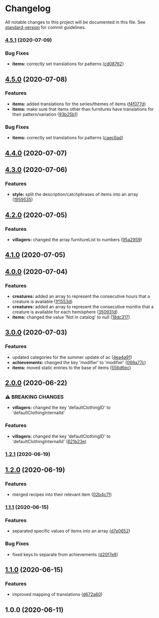 # Changelog

All notable changes to this project will be documented in this file. See [standard-version](https://github.com/conventional-changelog/standard-version) for commit guidelines.

### [4.5.1](https://github.com/Norviah/animal-crossing/compare/v4.5.0...v4.5.1) (2020-07-09)


### Bug Fixes

* **items:** correctly set translations for patterns ([cd08762](https://github.com/Norviah/animal-crossing/commit/cd08762beb57886b7173d01671a6d1dea7ab7dbb))

## [4.5.0](https://github.com/Norviah/animal-crossing/compare/v4.4.0...v4.5.0) (2020-07-08)


### Features

* **items:** added translations for the series/themes of items ([f4f077d](https://github.com/Norviah/animal-crossing/commit/f4f077deabea17f32fef0b99201c4d0052373950))
* **items:** make sure that items other than furnitures have translations for their pattern/variation ([93b25b1](https://github.com/Norviah/animal-crossing/commit/93b25b1d096739d1d5c1f1e7ebaf84dcfe7e11f2))


### Bug Fixes

* **items:** correctly set translations for patterns ([caec6ad](https://github.com/Norviah/animal-crossing/commit/caec6ada78d9ca29745e9e0e9f594312eac698ba))

## [4.4.0](https://github.com/Norviah/animal-crossing/compare/v4.3.0...v4.4.0) (2020-07-07)

## [4.3.0](https://github.com/Norviah/animal-crossing/compare/v4.2.0...v4.3.0) (2020-07-06)


### Features

* **style:** split the description/catchphrases of items into an array ([1959535](https://github.com/Norviah/animal-crossing/commit/1959535da7119398c5f88d920e54d42d322895d8))

## [4.2.0](https://github.com/Norviah/animal-crossing/compare/v4.1.0...v4.2.0) (2020-07-05)


### Features

* **villagers:** changed the array furnitureList to numbers ([95a2959](https://github.com/Norviah/animal-crossing/commit/95a2959f02f94a76f1977efabd20ade7a166fa69))

## [4.1.0](https://github.com/Norviah/animal-crossing/compare/v4.0.0...v4.1.0) (2020-07-05)

## [4.0.0](https://github.com/Norviah/animal-crossing/compare/v3.0.0...v4.0.0) (2020-07-04)


### Features

* **creatures:** added an array to represent the consecutive hours that a creature is available ([1f1553d](https://github.com/Norviah/animal-crossing/commit/1f1553ddaf56b765711f1cc0be591522f7bc6692))
* **creatures:** added an array to represent the consecutive months that a creature is available for each hemisphere ([350931d](https://github.com/Norviah/animal-crossing/commit/350931d4caf1d523855ebd967fcf9a9c74d900d3))
* **items:** changed the value 'Not in catalog' to null ([18dc317](https://github.com/Norviah/animal-crossing/commit/18dc317e0eb69410579d8fdbf639fcee82b2c3e9))

## [3.0.0](https://github.com/Norviah/animal-crossing/compare/v2.0.0...v3.0.0) (2020-07-03)


### Features

* updated categories for the summer update of ac ([4ea4a91](https://github.com/Norviah/animal-crossing/commit/4ea4a91bece586b76a2bc9a715af3772306768f8))
* **achievements:** changed the key 'modifier' to 'modifier' ([068a77c](https://github.com/Norviah/animal-crossing/commit/068a77c2f558575df3340f048f4b7beae9e6bb50))
* **items:** moved static entries to the base of items ([556d6ec](https://github.com/Norviah/animal-crossing/commit/556d6ec47e6b9bdaac8cc2a7e94591055fcb0073))

## [2.0.0](https://github.com/Norviah/animal-crossing/compare/v1.2.1...v2.0.0) (2020-06-22)


### ⚠ BREAKING CHANGES

* **villagers:** changed the key 'defaultClothingID' to 'defaultClothingInternalId'

### Features

* **villagers:** changed the key 'defaultClothingID' to 'defaultClothingInternalId' ([821b23e](https://github.com/Norviah/animal-crossing/commit/821b23e8e008dcdd163a7aa3f64aa8cf505c4ac5))

### [1.2.1](https://github.com/Norviah/animal-crossing/compare/v1.2.0...v1.2.1) (2020-06-19)

## [1.2.0](https://github.com/Norviah/animal-crossing/compare/v1.1.1...v1.2.0) (2020-06-19)


### Features

* merged recipes into their relevant item ([02b4c7f](https://github.com/Norviah/animal-crossing/commit/02b4c7f565751b73c2e27568d1fd24778b5f5a6f))

### [1.1.1](https://github.com/Norviah/animal-crossing/compare/v1.1.0...v1.1.1) (2020-06-15)


### Features

* separated specific values of items into an array ([d7e0652](https://github.com/Norviah/animal-crossing/commit/d7e0652485ca9bc9b32b6f7fd4575823965e8457))


### Bug Fixes

* fixed keys to separate from achievements ([d20f7e8](https://github.com/Norviah/animal-crossing/commit/d20f7e8b590b3473e381107eed4bea0bbab79201))

## [1.1.0](https://github.com/Norviah/animal-crossing/compare/v1.0.0...v1.1.0) (2020-06-15)


### Features

* improved mapping of translations ([d672a60](https://github.com/Norviah/animal-crossing/commit/d672a601cf160237419317101d6dc947b2d3e6a7))

## 1.0.0 (2020-06-11)
